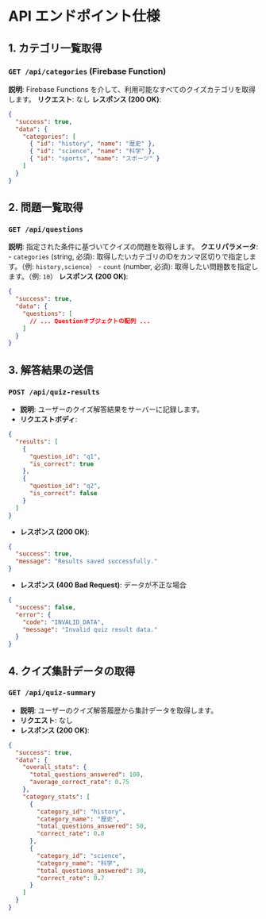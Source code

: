 # API エンドポイント仕様

## 1. カテゴリ一覧取得

### `GET /api/categories` (Firebase Function)

 **説明**: Firebase Functions を介して、利用可能なすべてのクイズカテゴリを取得します。
 **リクエスト**: なし
 **レスポンス (200 OK)**:

```json
{
  "success": true,
  "data": {
    "categories": [
      { "id": "history", "name": "歴史" },
      { "id": "science", "name": "科学" },
      { "id": "sports", "name": "スポーツ" }
    ]
  }
}
```

## 2. 問題一覧取得

### `GET /api/questions`

 **説明**: 指定された条件に基づいてクイズの問題を取得します。
 **クエリパラメータ**:
    - `categories` (string, 必須): 取得したいカテゴリのIDをカンマ区切りで指定します。（例: `history,science`）
    - `count` (number, 必須): 取得したい問題数を指定します。（例: `10`）
 **レスポンス (200 OK)**:

```json
{
  "success": true,
  "data": {
    "questions": [
      // ... Questionオブジェクトの配列 ...
    ]
  }
}
```

## 3. 解答結果の送信

### `POST /api/quiz-results`

- **説明**: ユーザーのクイズ解答結果をサーバーに記録します。
- **リクエストボディ**:

```json
{
  "results": [
    {
      "question_id": "q1",
      "is_correct": true
    },
    {
      "question_id": "q2",
      "is_correct": false
    }
  ]
}
```

- **レスポンス (200 OK)**:

```json
{
  "success": true,
  "message": "Results saved successfully."
}
```

- **レスポンス (400 Bad Request)**: データが不正な場合

```json
{
  "success": false,
  "error": {
    "code": "INVALID_DATA",
    "message": "Invalid quiz result data."
  }
}
```

## 4. クイズ集計データの取得

### `GET /api/quiz-summary`

- **説明**: ユーザーのクイズ解答履歴から集計データを取得します。
- **リクエスト**: なし
- **レスポンス (200 OK)**:

```json
{
  "success": true,
  "data": {
    "overall_stats": {
      "total_questions_answered": 100,
      "average_correct_rate": 0.75
    },
    "category_stats": [
      {
        "category_id": "history",
        "category_name": "歴史",
        "total_questions_answered": 50,
        "correct_rate": 0.8
      },
      {
        "category_id": "science",
        "category_name": "科学",
        "total_questions_answered": 30,
        "correct_rate": 0.7
      }
    ]
  }
}
```
